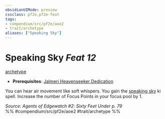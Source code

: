 ```yaml
---
obsidianUIMode: preview
cssclass: pf2e,pf2e-feat
tags:
- compendium/src/pf2e/aoe2
- trait/archetype
aliases: ["Speaking Sky"]
---
```

# Speaking Sky  *Feat 12*  
[archetype](../../Rules/traits/archetype.md)  

- **Prerequisites**: [Jalmeri Heavenseeker Dedication](jalmeri-heavenseeker-dedication-aoe2.md)

You can hear air movement like soft whispers. You gain the [speaking sky](../spells/speaking-sky-aoe2.md) ki spell. Increase the number of Focus Points in your focus pool by 1.

*Source: Agents of Edgewatch #2: Sixty Feet Under p. 79*  
%% #compendium/src/pf2e/aoe2 #trait/archetype %%